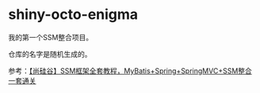 # shiny-octo-enigma

我的第一个SSM整合项目。

仓库的名字是随机生成的。

参考：[【尚硅谷】SSM框架全套教程，MyBatis+Spring+SpringMVC+SSM整合一套通关](https://www.bilibili.com/video/BV1Ya411S7aT)
